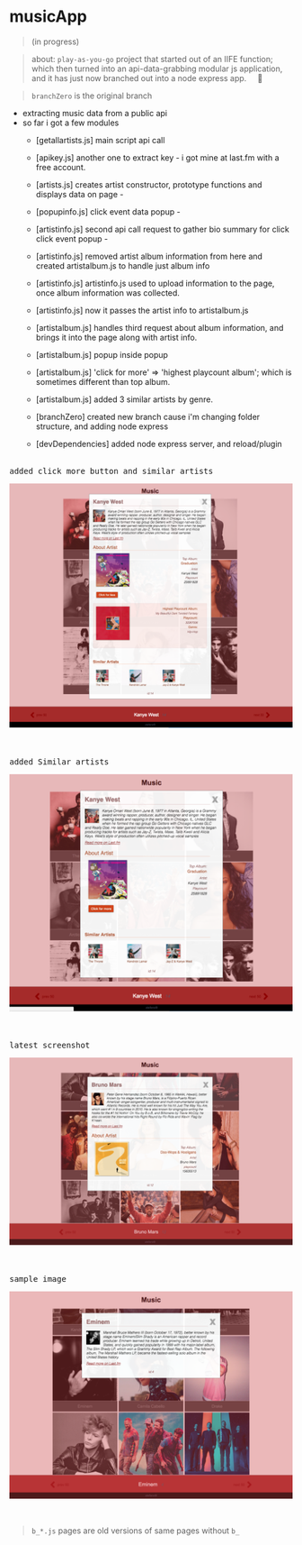 # musicApp
> (in progress)

> about: `play-as-you-go` project that started out of an IIFE function; which then turned into an 
api-data-grabbing  modular js application, and it has just now branched out into a node express app.  &nbsp; &nbsp;  :bug:

> `branchZero` is the original branch

- extracting music data from a public api
- so far i got a few modules 
    + [getallartists.js] main script api call
    + [apikey.js] another one to extract key -  i got mine at last.fm with a free account.
    + [artists.js] creates artist constructor, prototype functions and displays data on page -
    + [popupinfo.js] click event data popup -
    + [artistinfo.js] second api call request to gather bio summary for click click event popup -
    + [artistinfo.js] removed artist album information from here and created artistalbum.js to handle just album info
    + [artistinfo.js] artistinfo.js used to upload information to the page, once album information was collected.
    + [artistinfo.js] now it passes the artist info to artistalbum.js
    + [artistalbum.js] handles third request about album information, and brings it into the page along with artist info.
    + [artistalbum.js] popup inside popup
    + [artistalbum.js] 'click for more' => 'highest playcount album'; which is sometimes different than top album.      
    + [artistalbum.js] added 3 similar artists by genre.
    
    + [branchZero]     created new branch cause i'm changing folder structure, and adding node express 
    + [devDependencies] added node express server, and reload/plugin
    
    



<br/>
<kbd>added click more button and similar artists</kbd>
<br />

![](public/images/plusClickmore.png)

<br/>



<br/>
<kbd>added Similar artists</kbd>
<br />

![](public/images/plusSimilar.png)

<br/>








<br/>
<kbd>latest screenshot</kbd>
<br />

![](public/images/verylatest.png)

<br/>


<br/>
<kbd>sample image</kbd>
<br />

![](public/images/latest1.png)

<br/>



> `b_*.js` pages are old versions of same pages without `b_`




